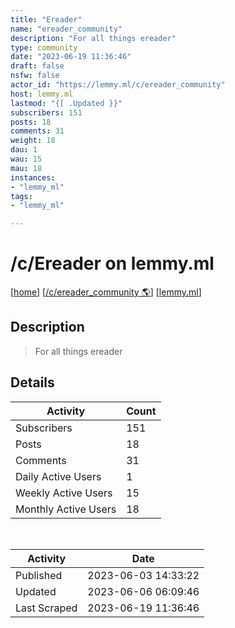 ```yaml
---
title: "Ereader" 
name: "ereader_community"
description: "For all things ereader"
type: community
date: "2023-06-19 11:36:46"
draft: false
nsfw: false
actor_id: "https://lemmy.ml/c/ereader_community"
host: lemmy.ml
lastmod: "{[ .Updated }}"
subscribers: 151
posts: 18
comments: 31
weight: 18
dau: 1
wau: 15
mau: 18
instances:
- "lemmy_ml"
tags: 
- "lemmy_ml"

---
```


# /c/Ereader on lemmy.ml

[[home](/)]
[[/c/ereader_community 🌎](https://lemmy.ml/c/ereader_community)]
[[lemmy.ml](/instances/lemmy_ml)]


## Description 

<blockquote class="description">
For all things ereader
</blockquote>


## Details

| Activity | Count  |
|----------------------|---|
| Subscribers          | 151 |
| Posts                | 18  |
| Comments             | 31  |
| Daily Active Users   | 1  |
| Weekly Active Users  | 15  |
| Monthly Active Users | 18  |

<br>

| Activity | Date |
|----------------------|---|
| Published            | 2023-06-03 14:33:22 |
| Updated              | 2023-06-06 06:09:46 |
| Last Scraped         | 2023-06-19 11:36:46 |

